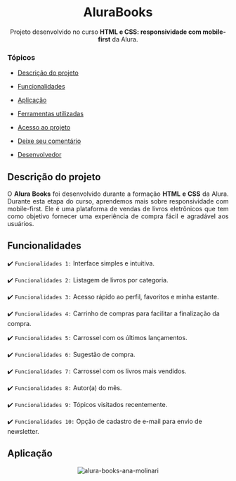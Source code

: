 <h1 align="center">AluraBooks</h1>

<p align="center">
Projeto desenvolvido no curso <strong>HTML e CSS: responsividade com mobile-first</strong> da Alura.
</p>

### Tópicos 

- [Descrição do projeto](#descrição-do-projeto)

- [Funcionalidades](#funcionalidades)

- [Aplicação](#aplicação)

- [Ferramentas utilizadas](#ferramentas-utilizadas)

- [Acesso ao projeto](#acesso-ao-projeto)

- [Deixe seu comentário](#deixe-seu-comentário)

- [Desenvolvedor](#desenvolvedor)

## Descrição do projeto 

<p align="justify">
O <strong>Alura Books</strong> foi desenvolvido durante a formação <strong>HTML e CSS</strong> da Alura. Durante esta etapa do curso, aprendemos mais sobre responsividade com mobile-first. Ele é uma plataforma de vendas de livros eletrônicos que tem como objetivo fornecer uma experiência de compra fácil e agradável aos usuários.
  
## Funcionalidades

:heavy_check_mark: `Funcionalidades 1:` Interface simples e intuitiva.

:heavy_check_mark: `Funcionalidades 2:` Listagem de livros por categoria.

:heavy_check_mark: `Funcionalidades 3:` Acesso rápido ao perfil, favoritos e minha estante.

:heavy_check_mark: `Funcionalidades 4:` Carrinho de compras para facilitar a finalização da compra.

:heavy_check_mark: `Funcionalidades 5:` Carrossel com os últimos lançamentos.

:heavy_check_mark: `Funcionalidades 6:` Sugestão de compra.

:heavy_check_mark: `Funcionalidades 7:` Carrossel com os livros mais vendidos.

:heavy_check_mark: `Funcionalidades 8:` Autor(a) do mês.

:heavy_check_mark: `Funcionalidades 9:` Tópicos visitados recentemente.

:heavy_check_mark: `Funcionalidades 10:` Opção de cadastro de e-mail para envio de newsletter. 

## Aplicação

<div align="center">

![alura-books-ana-molinari](https://user-images.githubusercontent.com/121121296/217332381-11afee8e-6bc8-40d3-bffb-83c0b8915ad5.png)

  </div>



